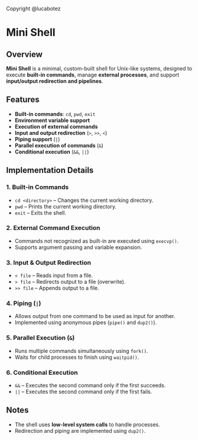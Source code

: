 Copyright @lucabotez

# Mini Shell

## Overview
**Mini Shell** is a minimal, custom-built shell for Unix-like systems, designed to execute **built-in commands**, manage **external processes**, and support **input/output redirection and pipelines**.

## Features
- **Built-in commands**: `cd`, `pwd`, `exit`
- **Environment variable support**
- **Execution of external commands**
- **Input and output redirection** (`>`, `>>`, `<`)
- **Piping support** (`|`)
- **Parallel execution of commands** (`&`)
- **Conditional execution** (`&&`, `||`)

## Implementation Details
### **1. Built-in Commands**
- `cd <directory>` – Changes the current working directory.
- `pwd` – Prints the current working directory.
- `exit` – Exits the shell.

### **2. External Command Execution**
- Commands not recognized as built-in are executed using `execvp()`.
- Supports argument passing and variable expansion.

### **3. Input & Output Redirection**
- `< file` – Reads input from a file.
- `> file` – Redirects output to a file (overwrite).
- `>> file` – Appends output to a file.

### **4. Piping (`|`)**
- Allows output from one command to be used as input for another.
- Implemented using anonymous pipes (`pipe()` and `dup2()`).

### **5. Parallel Execution (`&`)**
- Runs multiple commands simultaneously using `fork()`.
- Waits for child processes to finish using `waitpid()`.

### **6. Conditional Execution**
- `&&` – Executes the second command only if the first succeeds.
- `||` – Executes the second command only if the first fails.

## Notes
- The shell uses **low-level system calls** to handle processes.
- Redirection and piping are implemented using `dup2()`.
